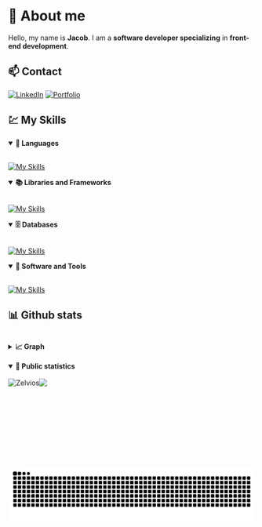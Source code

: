 # 📗 About me

Hello, my name is **Jacob**.
I am a **software developer specializing** in **front-end development**.


## 📫 Contact

[![LinkedIn](https://img.shields.io/badge/LinkedIn-0077B5?style=for-the-badge&logo=linkedin&logoColor=white)](https://www.linkedin.com/in/jacob-j%C3%B8rgensen-831312332/) 
[![Portfolio](https://img.shields.io/badge/Portfolio-FF5722?style=for-the-badge&logo=todoist&logoColor=white)](https://jacob-j.com/)

## 💹 My Skills 

<details open>
  <summary><b>📌 Languages</b></summary>
  <br>

[![My Skills](https://skillicons.dev/icons?i=rust,cs,js&perline=3)](https://skillicons.dev)
</details>

<details open>
  <summary><b>📚 Libraries and Frameworks</b></summary>
  <br>

[![My Skills](https://skillicons.dev/icons?i=vue,dotnet,html,css,bootstrap,react&perline=3)](https://skillicons.dev)
</details>

<details open>
  <summary><b>🗄️ Databases</b></summary>
  <br>

[![My Skills](https://skillicons.dev/icons?i=postgres,sqlite&perline=3)](https://skillicons.dev)
</details>

<details open>
  <summary><b>🔧 Software and Tools</b></summary>
  <br>

[![My Skills](https://skillicons.dev/icons?i=linux,windows,docker,git,androidstudio,nodejs,cloudflare&perline=3)](https://skillicons.dev)
</details>

## 📊 Github stats

<br>
<details>
  <summary><b>📈 Graph</b></summary>
  <br>

[![Jacob's github activity graph](https://github-readme-activity-graph.vercel.app/graph?username=Zelvios&bg_color=0a0222&color=b3b3b3&line=157520&point=206541&area=true&hide_border=true)](https://github.com/ashutosh00710/github-readme-activity-graph)
</details>

<br>
<details open>
  <summary><b>🧬 Public statistics</b></summary>
  <br>

  <img align="left" height="180" src="https://github-readme-stats.vercel.app/api/top-langs/?username=Zelvios&layout=compact&theme=tokyonight" alt=Zelvios />
  <img align="left" src="http://github-profile-summary-cards.vercel.app/api/cards/profile-details?username=Zelvios&theme=tokyonight" height="180em" />

</details>
<br>

![Snake Animation](https://raw.githubusercontent.com/Zelvios/Zelvios/output/snake.svg)
